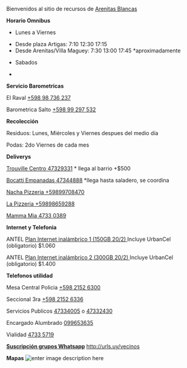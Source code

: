Bienvenidos al sitio de recursos de [Arenitas Blancas](https://es.wikipedia.org/wiki/Arenitas_Blancas)


**Horario Omnibus**

- Lunes a Viernes
 * Desde plaza Artigas: 7:10  12:30  17:15 
 * Desde Arenitas/Villa Maguey: 7:30  13:00  17:45 *aproximadamente 
 
- Sabados
 * 

**Servicio Barometricas**

El Raval [+598 98 736 237‬](tel://+59898736237‬)

Barometrica Salto [+598 99 297 532‬](tel://+59899297532‬)

**Recolección**

Residuos: Lunes, Miércoles y Viernes despues del medio día

Podas: 2do Viernes de cada mes

**Deliverys**

 [Trouville Centro 47329331](tel://47329331)  * llega al barrio +$500

 [Bocatti Empanadas 47344888](tel://47344888)  *llega hasta saladero, se coordina
 
 [Nacha Pizzeria +59899708470](tel://+59899708470) 
 
 [La Pizzeria +59898659288](tel://+59898659288)
 
 [Mamma Mia 4733 0389](tel://47330389)
 
**Internet y Telefonia**

ANTEL [Plan Internet inalámbrico 1 (150GB 20/2) ](https://tienda.antel.com.uy/plan/mdm:prdoff:id:3344) Incluye UrbanCel (obligatorio) $1.060

ANTEL [Plan Internet inalámbrico 2 (300GB 20/2) ](https://tienda.antel.com.uy/plan/mdm:prdoff:id:3345) Incluye UrbanCel (obligatorio) $1.400

**Telefonos utilidad**

Mesa Central Policia [+598 2152 6300‬](tel://+59821526300)

Seccional 3ra [+598 2152 6336‬](tel://+59821526336)

Servicios Publicos [47334005](tel://47334005) o [47332430](tel://47332430) 

Encargado Alumbrado [099653635](tel://+59899653635)

Vialidad [4733 5719](tel://47335719)

[**Suscripción grupos Whatsapp**](http://urls.uy/vecinos)  http://urls.uy/vecinos

**Mapas**
![enter image description here](http://1.bp.blogspot.com/-d_KKneXYtkU/T8yRo3hssVI/AAAAAAAAAAs/pblC8MBYZwg/s1600/ab_nomenclador.jpg)
